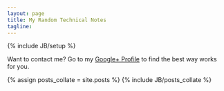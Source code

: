 ```yaml
---
layout: page
title: My Random Technical Notes
tagline:
---
```

{% include JB/setup %}

Want to contact me? Go to my [Google+ Profile](http://huandu.me/+) to find the best way works for you.

<div class="content">
	{% assign posts_collate = site.posts %}
	{% include JB/posts_collate %}
</div>
